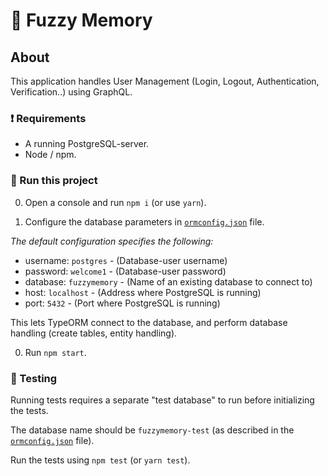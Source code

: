 # :chicken: Fuzzy Memory

## About
This application handles User Management (Login, Logout, Authentication, Verification..) using GraphQL.


### :exclamation: Requirements
* A running PostgreSQL-server.
* Node / npm.

### :runner: Run this project
0. Open a console and run `npm i` (or use `yarn`). 

0. Configure the database parameters in [`ormconfig.json`](./ormconfig.json) file.

_The default configuration specifies the following:_
* username: `postgres` - (Database-user username)
* password: `welcome1` - (Database-user password)
* database: `fuzzymemory` - (Name of an existing database to connect to)
* host: `localhost` - (Address where PostgreSQL is running)
* port: `5432` - (Port where PostgreSQL is running)

This lets TypeORM connect to the database, and perform database handling (create tables, entity handling).

0. Run `npm start`.

### :tshirt: Testing
Running tests requires a separate "test database" to run before initializing the tests.

The database name should be `fuzzymemory-test` (as described in the [`ormconfig.json`](./ormconfig.json) file).

Run the tests using `npm test` (or `yarn test`).